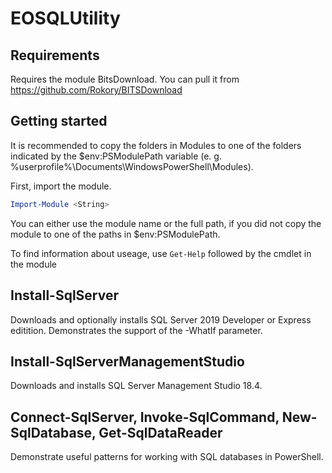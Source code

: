 # EOSQLUtility

## Requirements

Requires the module BitsDownload. You can pull it from <https://github.com/Rokory/BITSDownload>

## Getting started

It is recommended to copy the folders in Modules to one of the folders indicated by the $env:PSModulePath variable (e. g. %userprofile%\Documents\WindowsPowerShell\Modules).

First, import the module.

````powershell
Import-Module <String>
````

You can either use the module name or the full path, if you did not copy the module to one of the paths in $env:PSModulePath.

To find information about useage, use ```Get-Help``` followed by the cmdlet in the module

## Install-SqlServer

Downloads and optionally installs SQL Server 2019 Developer or Express editition. Demonstrates the support of the -WhatIf parameter.

## Install-SqlServerManagementStudio

Downloads and installs SQL Server Management Studio 18.4.

## Connect-SqlServer, Invoke-SqlCommand, New-SqlDatabase, Get-SqlDataReader

Demonstrate useful patterns for working with SQL databases in PowerShell.
